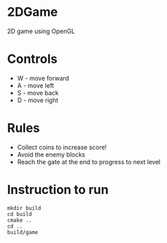 # 2DGame
2D game using OpenGL

# Controls
- W - move forward
- A - move left
- S - move back
- D - move right

# Rules 
- Collect coins to increase score!
- Avoid the enemy blocks 
- Reach the gate at the end to progress to next level

# Instruction to run
```
mkdir build
cd build
cmake .. 
cd ..
build/game
```
